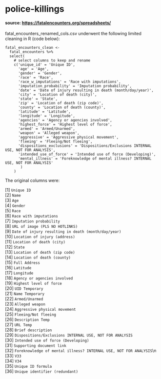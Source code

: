# police-killings
#### source: https://fatalencounters.org/spreadsheets/

fatal_encounters_renamed_cols.csv underwent the following limited cleaning in R (code below):
```{r}
fatal_encounters_clean <- 
  fatal_encounters %>%  
  select(  
    # select columns to keep and rename    
    c('unique_id' = 'Unique ID',    
      'age' = 'Age',      
      'gender' = 'Gender',      
      'race' = 'Race',
      'race_w_imputations' = 'Race with imputations',
      'imputation_probability' = 'Imputation probability',
      'date' = 'Date of injury resulting in death (month/day/year)',
      'city' = 'Location of death (city)',
      'state' = 'State',
      'zip' = 'Location of death (zip code)',
      'county' = 'Location of death (county)',
      'latitude' = 'Latitude',
      'longitude' = 'Longitude',
      'agencies' = 'Agency or agencies involved',
      'highest_force' = 'Highest level of force',
      'armed' = 'Armed/Unarmed',
      'weapon' = 'Alleged weapon',
      'aggressive' = 'Aggressive physical movement',
      'fleeing' = 'Fleeing/Not fleeing',
      'dispositions_exclusions' = 'Dispositions/Exclusions INTERNAL USE, NOT FOR ANALYSIS',
      'intended_use_of_force' = 'Intended use of force (Developing)',
      'mental_illness' = 'Foreknowledge of mental illness? INTERNAL USE, NOT FOR ANALYSIS'
       )
    )
```

The original columns were:

 [1] `Unique ID`                                                      
 [2] `Name`                                                           
 [3] `Age`                                                            
 [4] `Gender`                                                         
 [5] `Race`                                                           
 [6] `Race with imputations`                                          
 [7] `Imputation probability`                                         
 [8] `URL of image (PLS NO HOTLINKS)`                                 
 [9] `Date of injury resulting in death (month/day/year)`             
[10] `Location of injury (address)`                                   
[11] `Location of death (city)`                                       
[12] `State`                                                          
[13] `Location of death (zip code)`                                   
[14] `Location of death (county)`                                     
[15] `Full Address`                                                   
[16] `Latitude`                                                       
[17] `Longitude`                                                      
[18] `Agency or agencies involved`                                    
[19] `Highest level of force`                                         
[20] `UID Temporary`                                                  
[21] `Name Temporary`                                                 
[22] `Armed/Unarmed`                                                  
[23] `Alleged weapon`                                                 
[24] `Aggressive physical movement`                                   
[25] `Fleeing/Not fleeing`                                            
[26] `Description Temp`                                               
[27] `URL Temp`                                                       
[28] `Brief description`                                              
[29] `Dispositions/Exclusions INTERNAL USE, NOT FOR ANALYSIS`         
[30] `Intended use of force (Developing)`                             
[31] `Supporting document link`                                       
[32] `Foreknowledge of mental illness? INTERNAL USE, NOT FOR ANALYSIS`\n
[33] `V33`                                                            
[34] `V34`                                                            
[35] `Unique ID formula`                                              
[36] `Unique identifier (redundant)`                                  

